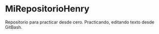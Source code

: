 # MiRepositorioHenry
Repositorio para practicar desde cero.
Practicando, editando texto desde GitBash.
